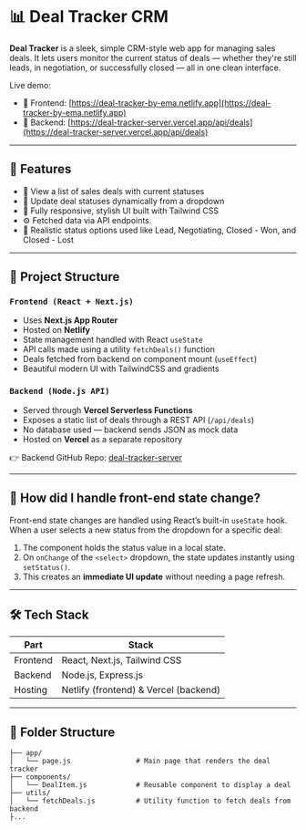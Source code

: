 # 📊 Deal Tracker CRM

**Deal Tracker** is a sleek, simple CRM-style web app for managing sales deals. It lets users monitor the current status of deals — whether they're still leads, in negotiation, or successfully closed — all in one clean interface.

Live demo:
- 🔗 Frontend: [https://deal-tracker-by-ema.netlify.app](https://deal-tracker-by-ema.netlify.app)
- 🔗 Backend: [https://deal-tracker-server.vercel.app/api/deals](https://deal-tracker-server.vercel.app/api/deals)

---

## 🚀 Features

- 🎯 View a list of sales deals with current statuses
- 🔄 Update deal statuses dynamically from a dropdown
- 💅 Fully responsive, stylish UI built with Tailwind CSS
- ⚙️ Fetched data via API endpoints.
- 🔐 Realistic status options used like Lead, Negotiating, Closed - Won, and Closed - Lost

---

## 🧠 Project Structure

### `Frontend (React + Next.js)`
- Uses **Next.js App Router**
- Hosted on **Netlify**
- State management handled with React `useState`
- API calls made using a utility `fetchDeals()` function
- Deals fetched from backend on component mount (`useEffect`)
- Beautiful modern UI with TailwindCSS and gradients

### `Backend (Node.js API)`
- Served through **Vercel Serverless Functions**
- Exposes a static list of deals through a REST API (`/api/deals`)
- No database used — backend sends JSON as mock data
- Hosted on **Vercel** as a separate repository

👉 Backend GitHub Repo: [deal-tracker-server](https://github.com/Efter-26/Deal-Tracker-Server)

---

## 🔄 How did I handle front-end state change?

Front-end state changes are handled using React’s built-in `useState` hook. When a user selects a new status from the dropdown for a specific deal:

1. The component holds the status value in a local state.
2. On `onChange` of the `<select>` dropdown, the state updates instantly using `setStatus()`.
3. This creates an **immediate UI update** without needing a page refresh.

---

## 🛠️ Tech Stack

| Part      | Stack                          |
|-----------|--------------------------------|
| Frontend  | React, Next.js, Tailwind CSS   |
| Backend   | Node.js, Express.js |
| Hosting   | Netlify (frontend) & Vercel (backend) |

---

## 📁 Folder Structure

```
├── app/
│   └── page.js                # Main page that renders the deal tracker
├── components/
│   └── DealItem.js            # Reusable component to display a deal
├── utils/
│   └── fetchDeals.js          # Utility function to fetch deals from backend
├...
```
